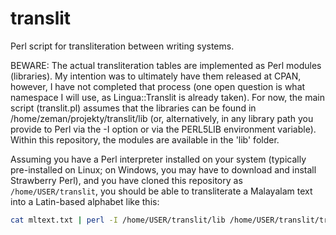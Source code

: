 # translit
Perl script for transliteration between writing systems.

BEWARE:
The actual transliteration tables are implemented as Perl modules (libraries).
My intention was to ultimately have them released at CPAN, however, I have not
completed that process (one open question is what namespace I will use, as
Lingua::Translit is already taken). For now, the main script (translit.pl)
assumes that the libraries can be found in /home/zeman/projekty/translit/lib
(or, alternatively, in any library path you provide to Perl via the -I option
or via the PERL5LIB environment variable). Within this repository, the modules
are available in the 'lib' folder.

Assuming you have a Perl interpreter installed on your system (typically
pre-installed on Linux; on Windows, you may have to download and install
Strawberry Perl), and you have cloned this repository as
`/home/USER/translit`, you should be able to transliterate a Malayalam text
into a Latin-based alphabet like this:

```bash
cat mltext.txt | perl -I /home/USER/translit/lib /home/USER/translit/translit.pl -s -l ml > transliterated.txt
```
